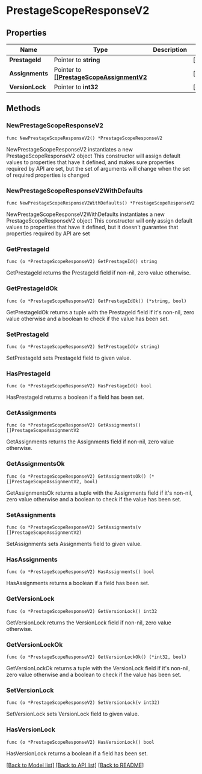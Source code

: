 # PrestageScopeResponseV2

## Properties

Name | Type | Description | Notes
------------ | ------------- | ------------- | -------------
**PrestageId** | Pointer to **string** |  | [optional] 
**Assignments** | Pointer to [**[]PrestageScopeAssignmentV2**](PrestageScopeAssignmentV2.md) |  | [optional] 
**VersionLock** | Pointer to **int32** |  | [optional] 

## Methods

### NewPrestageScopeResponseV2

`func NewPrestageScopeResponseV2() *PrestageScopeResponseV2`

NewPrestageScopeResponseV2 instantiates a new PrestageScopeResponseV2 object
This constructor will assign default values to properties that have it defined,
and makes sure properties required by API are set, but the set of arguments
will change when the set of required properties is changed

### NewPrestageScopeResponseV2WithDefaults

`func NewPrestageScopeResponseV2WithDefaults() *PrestageScopeResponseV2`

NewPrestageScopeResponseV2WithDefaults instantiates a new PrestageScopeResponseV2 object
This constructor will only assign default values to properties that have it defined,
but it doesn't guarantee that properties required by API are set

### GetPrestageId

`func (o *PrestageScopeResponseV2) GetPrestageId() string`

GetPrestageId returns the PrestageId field if non-nil, zero value otherwise.

### GetPrestageIdOk

`func (o *PrestageScopeResponseV2) GetPrestageIdOk() (*string, bool)`

GetPrestageIdOk returns a tuple with the PrestageId field if it's non-nil, zero value otherwise
and a boolean to check if the value has been set.

### SetPrestageId

`func (o *PrestageScopeResponseV2) SetPrestageId(v string)`

SetPrestageId sets PrestageId field to given value.

### HasPrestageId

`func (o *PrestageScopeResponseV2) HasPrestageId() bool`

HasPrestageId returns a boolean if a field has been set.

### GetAssignments

`func (o *PrestageScopeResponseV2) GetAssignments() []PrestageScopeAssignmentV2`

GetAssignments returns the Assignments field if non-nil, zero value otherwise.

### GetAssignmentsOk

`func (o *PrestageScopeResponseV2) GetAssignmentsOk() (*[]PrestageScopeAssignmentV2, bool)`

GetAssignmentsOk returns a tuple with the Assignments field if it's non-nil, zero value otherwise
and a boolean to check if the value has been set.

### SetAssignments

`func (o *PrestageScopeResponseV2) SetAssignments(v []PrestageScopeAssignmentV2)`

SetAssignments sets Assignments field to given value.

### HasAssignments

`func (o *PrestageScopeResponseV2) HasAssignments() bool`

HasAssignments returns a boolean if a field has been set.

### GetVersionLock

`func (o *PrestageScopeResponseV2) GetVersionLock() int32`

GetVersionLock returns the VersionLock field if non-nil, zero value otherwise.

### GetVersionLockOk

`func (o *PrestageScopeResponseV2) GetVersionLockOk() (*int32, bool)`

GetVersionLockOk returns a tuple with the VersionLock field if it's non-nil, zero value otherwise
and a boolean to check if the value has been set.

### SetVersionLock

`func (o *PrestageScopeResponseV2) SetVersionLock(v int32)`

SetVersionLock sets VersionLock field to given value.

### HasVersionLock

`func (o *PrestageScopeResponseV2) HasVersionLock() bool`

HasVersionLock returns a boolean if a field has been set.


[[Back to Model list]](../README.md#documentation-for-models) [[Back to API list]](../README.md#documentation-for-api-endpoints) [[Back to README]](../README.md)


